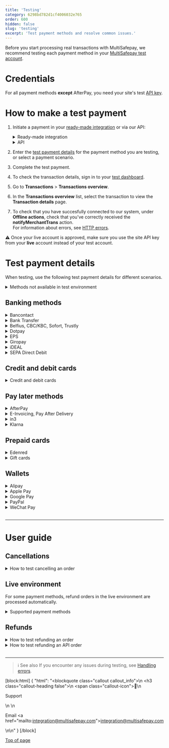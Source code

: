 ```yaml
---
title: 'Testing'
category: 6298bd782d1cf4006032e765
order: 600
hidden: false
slug: 'testing'
excerpt: 'Test payment methods and resolve common issues.'
---
```

Before you start processing real transactions with MultiSafepay, we recommend testing each payment method in your [MultiSafepay test account](https://testmerchant.multisafepay.com/).

# Credentials

For all payment methods **except** AfterPay, you need your site's test [API key](/sites/#site-id-api-key-and-secure-code).

# How to make a test payment

1. Initiate a payment in your [ready-made integration](/integrations/) or via our API:  

    <details id="ready-made-integration">
    <summary>Ready-made integration</summary>
    <br>

    - In your <<glossary:backend>>, enter your test site [API key](/sites/#site-id-api-key-and-secure-code).
    - Place a test order, and then initiate a transaction with the payment method you are testing. 

    </details>
    <details id="api">
    <summary>API</summary>
    <br>
  
    - [Create an order](https://docs-api.multisafepay.com/reference/createorder) via our API to the test endpoint: `https://testapi.multisafepay.com/v1/json/` 
    - For example requests for specific payment methods, see **Examples**.
        </details>
2. Enter the [test payment details](/#test-payment-details) for the payment method you are testing, or select a payment scenario.
3. Complete the test payment.
4. To check the transaction details, sign in to your [test dashboard](https://testmerchant.multisafepay.com/).
5. Go to **Transactions** > **Transactions overview**.
6. In the **Transactions overview** list, select the transaction to view the **Transaction details** page. 
7. To check that you have succesfully connected to our system, under **Offline actions**, check that you've correctly received the **notifyMerchantTrans** action.  
    For information about errors, see [HTTP errors](/http-errors/).

:warning: Once your live account is approved, make sure you use the site API key from your **live** account instead of your test account. 

# Test payment details

When testing, use the following test payment details for different scenarios. 

<details id="methods-not-available-in-test-environment">
<summary>Methods not available in test environment</summary>
<br>

You can't test the following methods in your MultiSafepay test account. You can only make test payments in your MultiSafepay live account.

- Betaal per Maand
- iDEAL QR
- Paysafecard
- Request to Pay
- TrustPay

</details>

## Banking methods

<details id="bancontact">
<summary>Bancontact</summary>
<br>

**Test a Bancontact order**

1. [Create an order](https://docs-api.multisafepay.com/reference/createorder) > Banking order (Example: Bancontact redirect).
2. Open the payment link.
3. In the **Card number** field, enter a card number (see table below).
4. In the **Expiry date** fields, enter any future date.
5. Click **Confirm**.

| Card number| Scenario | Description |
| ---| --- | --- |
| 67034500054620008 | **Completed** | Transaction was completed (3D enrolled). <br> Also use this card number when creating orders to test [refunds and API refunds](#refunds). |
| 67034500054610009| **Declined**  | Transaction was declined (card must be 3D enrolled). |
| 67039902990000045| **Declined**  | Transaction was declined (3D authentication failed). |
| 67039902990000011| **Declined**  | Transaction was declined (3D authentication successful, but insufficient funds). |
<br>

You can see the reason the transaction was declined in your MultiSafepay test account under **Notes**.

**Test a Bancontact QR code**
1. [Create an order](https://docs-api.multisafepay.com/reference/createorder) > Banking order  
    Example: Bancontact QR
2. Open the payment link.
3. Scan the QR code with a general QR reader (**not** the Bancontact app or an error occurs).
4. On the **Test platform** page, from the **Test scenario** list, select **Completed**.
5. Click **Test**.

</details>

<details id="bank-transfer">
<summary>Bank Transfer</summary>
<br>

1. [Create an order](https://docs-api.multisafepay.com/reference/createorder) > Banking order  
    Example: Bank Transfer redirect
2. Open the payment link. 
3. In the **Your bank account** field, enter an IBAN (see table below). 
4. From the **Bank's country** list, select a country, and then click **Confirm**.

| IBAN | Scenario | Description |
| ---| ---| ---|
| NL87ABNA0000000001| **Initialized**/ **Completed** | Transaction is initiated. After 2 minutes, this changes to **Completed**. <br> Also use this for [testing refunds](#refunds). |
| NL87ABNA0000000002| **Initialized**/ **Expired** | Transaction is initiated. After 2 minutes, this changes to **Expired**. |
| NL87ABNA0000000004| **Initialized**/ **Declined** | Transaction is initiated. After 2 minutes, this changes to **Declined**. |
| Any other IBAN | **Initialized**/ **Expired** | Transaction is initiated. After 5 days, this changes to **Expired**. |
<br>

**Note:** You can't test making direct API requests with an IBAN to test different transaction statuses.

</details>

<details id="belfius-cbc-kbc-sofort-trustly">
<summary>Belfius, CBC/KBC, Sofort, Trustly</summary>
<br>

1. [Create an order](https://docs-api.multisafepay.com/reference/createorder) > Banking order.  
    See also the Examples for the specific payment method.
2. Open the payment link. 
3. On the **Test platform** page, from the **Test scenario** list, select **Completed**.
4. Click **Test**.  
  The payment is processed in the test environment as **Successful**, with order status **Completed**, and transaction status **Completed**.

</details>

<details id="dotpay">
<summary>Dotpay</summary>
<br>

1. [Create an order](https://docs-api.multisafepay.com/reference/createorder) > Banking order  
    Example: Dotpay redirect
2. On the Dotpay page, enter in the:
    - **Email address** field: Any email address
    - **Phone number** field: Any phone number
3. Select a bank. (You may see more banks available in the live environment.)
  You are automatically redirected.
4. On the **Test platform** page, from the **Test scenario** list, select **Completed**.
5. Click **Test**.  
    The payment is processed in the test environment as **Successful**, with order status **Completed**, and transaction status **Completed**.

</details>

<details id="eps">
<summary>EPS</summary>
<br>

1. [Create an order](https://docs-api.multisafepay.com/reference/createorder) > Banking order  
    Example: EPS redirect   
    Set the `locale` parameter to `at_AT`.
2. On the EPS page, in the **BIC** field, enter any BIC code, e.g. `RZOOAT2L420`.
3. Click **Confirm**.
4. On the **Test platform** page, from the **Test scenario** list, select **Completed**.
5. Click **Test**.  
    The payment is processed in the test environment as **Successful**, with order status **Completed**, and transaction status **Completed**.

</details>

<details id="giropay">
<summary>Giropay</summary>
<br>

1. [Create an order](https://docs-api.multisafepay.com/reference/createorder) > Banking order  
    Example: Giropay redirect
2. On the Giropay page, in the **BIC** field, enter any BIC code, e.g. `NOLADE22XXX`.
3. Click **Confirm**.
4. On the **Test platform** page, from the **Test scenario** list, select **Completed**.
5. Click **Test**.  
  The payment is processed in the test environment as **Successful**, with order status **Completed**, and transaction status **Completed**.

</details>

<details id="ideal">
<summary>iDEAL</summary>
<br>

1. [Create an order](https://docs-api.multisafepay.com/reference/createorder) > Banking order  
    Example: iDEAL direct/redirect
2. For redirect, select a bank.
3. On the **Test platform** page, from the **Test scenario** list, select **Completed**.
4. Click **Test**.  
    The payment is processed in the test environment as **Successful**, with order status **Completed**, and transaction status **Completed**.

You can also test the following scenarios:

| Scenario | Description |
| --- | --- |
| **Declined** | Transaction was declined. |
| **Open** **Completed** | Transaction is initiated. After 1 minute, this changes to **Completed**. |
| **Open** **Declined**  | Transaction is initiated. After 1 minute, this changes to **Declined**. |

</details>

<details id="sepa-direct-debit">
<summary>SEPA Direct Debit</summary>
<br>

1. [Create an order](https://docs-api.multisafepay.com/reference/createorder) > Banking order  
    Example: SEPA Direct Debit direct/redirect
2. For redirect orders, open the payment link. 
3. Enter in the:
    - **Account holder** field the account holder name.
    - **IBAN** field an IBAN (see table below).
4. Click **Confirm**.

| IBAN | Scenario | Description |
| ---| --- | --- |
| NL87ABNA0000000001| **Initialized**/ **Completed** | Transaction is initiated. After 2 minutes, this changes to **Completed**. <br> Also use this IBAN to test [refunds and API refunds](#refunds). |
| NL87ABNA0000000002| **Initialized**/ **Declined** | Transaction is initiated. After 2 minutes, this changes to **Declined**. |
| NL87ABNA0000000003| **Initialized**/ **Uncleared**/ **Completed** | Transaction is initiated. After 2 minutes, this changes to **Uncleared**. After 1 more minute, it changes to **Completed**. |
| NL87ABNA0000000004| **Initialized**/ **Uncleared**/ **Declined** | Transaction is initiated. After 2 minutes, this changes to **Uncleared**. After 1 more minute, it changes to **Declined**. |

</details>

## Credit and debit cards

<details id="credit-debit-cards">
<summary>Credit and debit cards</summary>
<br>

1. [Create an order](https://docs-api.multisafepay.com/reference/createorder) > Card order.  
    See also the Examples for the specific <<glossary:card scheme>>.  
    For co-branded cards, see the Credit card redirect example, and set the `locale` parameter:
    - Cartes Bancaires: `fr_FR` 
    - Dankort: `da_DK`
    - Postepay: `it_IT`
2. On the payment page:
    - In the **Card number** field, enter a card number (see table below).
    - In the **Card holder** field, enter any name.
    - From the **Expiry date** lists, select any future date.
    - In the **CVC/CVV** field, enter `123`.
    - Click **Confirm**.
3. On the 3D payment page:
    - From the drop-down list, select **Authenticated (Y)**.
    - Click **Confirm**.  
    The payment is processed in the test environment as **Successful**, with order status **Completed**, and transaction status **Completed**.

| Card number | Scenario | Description |
| --- | --- | --- |
| Amex: 378282246310005 <br> Maestro: 6759000000005 <br> Mastercard: 5500000000000004 <br> Visa/co-branded: <br> 4111111111111111 | **Completed** | Transaction was completed (3D enrolled) |
| Visa/co-branded: <br> 4012001038443335 | **Completed** | Transaction was completed (not 3D enrolled) |
| Visa/co-branded: <br> 4917300000000008 | **Uncleared** | Transaction is uncleared. After 3 minutes, this changes to **Void**. |
| Amex: 378734493671000 <br> Visa/co-branded: <br> 4462000000000003 | **Uncleared** | Transaction is uncleared. After 3 minutes, this changes to **Completed**. |
| Amex: 374200000000004 <br> Visa/co-branded: <br> 4012001037461114 | **Declined**  | Transaction was declined (3D authentication failed) |
| Visa/co-branded: <br> 4012001038488884 | **Declined**  | Transaction was declined (3D authentication was successful, but insufficient funds) |
<br>

**Note:** You can see the reason a transaction was declined in your MultiSafepay test account under **Notes**.

</details>

## Pay later methods

<details id="afterpay">
<summary>AfterPay</summary>
<br>

**Request an API key**

1. Request a test API key from AfterPay via either:
    - Your implementation ticket with AfterPay, **or**
    - Email <sales@afterpay.nl>

    AfterPay shares the test key with MultiSafepay.

2. To enable AfterPay in your MultiSafepay test account, email <integration@multisafepay.com>

**Test an AfterPay order**

1. [Create an order](https://docs-api.multisafepay.com/reference/createorder) > Pay later order  
    Example: AfterPay direct/redirect
2. For redirect orders, select the checkbox at the bottom of the AfterPay page, and then click **Confirm**.  
The payment is processed in the test environment as **Successful**, with order status **Completed**, and transaction status **Uncleared**.

**Test declining an order**  

To decline an order, in your test account under **Order summary**, click **Decline**.  
The transaction and order statuses change to **Void**.

**Test AfterPay rejecting an order**  

To test AfterPay rejecting an order, in your direct or redirect API request, use the following email address: <rejection@afterpay.nl>  
The transaction and order statuses change to **Declined**.

**Change the order status**  

You can change the order status to **Shipped** or **Cancelled**.
To change the order status, either:  

- Make an [update order](https://docs-api.multisafepay.com/reference/updateorder) request, or 
- In your MultiSafepay test dashboard, go to **Order summary**, and then click **Order status**.

**Notes:** 

You can't test:  

- Receiving successful payment notifications from AfterPay
- Changing the transaction status from **Uncleared** to **Completed**
- Processing refunds

</details>

<details id="e-invoicing-pay-after-delivery">
<summary>E-Invoicing, Pay After Delivery</summary>
<br>

**Test an order**

1. [Create an order](https://docs-api.multisafepay.com/reference/createorder) > Pay later order  
    Example: E-Invoicing/Pay After Delivery direct/redirect
2. For redirect orders, open the payment link.
3. Enter in the:
    - **Birthdate** field any date of birth. Format: DD-MM-YYYY.
    - **Bank account** field any 10-digit bank account number.
    - **Email address** field any email address.
    - **Phone number** field any phone number.
4. Click **Confirm**.  
The payment is processed in the test environment as **Successful**, with order and transaction statuses **Uncleared**.

**Test declining an order**  

To decline an order, in your test account under **Order summary**, click **Decline**.  
The order and transaction statuses change to **Void**.

**Test shipping an E-Invoicing order**  

To test shipping an order, make an [update order](https://docs-api.multisafepay.com/reference/updateorder) API request with status `"shipped"`. You receive the `invoice_url` in the API response.

</details>

<details id="in3">
<summary>in3</summary>
<br>

**Test an in3 order**

1. [Create an order](https://docs-api.multisafepay.com/reference/createorder) > Pay later order  
    Example: in3 direct/redirect  
    Use the following customer details:
    - Date of birth: 01-01-1999
    - Postal code: 1234AB
    - House number: 1

    For redirect orders:
    - Enter in the:
      - **Birthdate** field: `01-01-1999`
      - **Phone number** field: Any phone number  
    - Select your title, and then click **Confirm**.
2. Select the checkbox to accept in3's payment terms and privacy statement, and then click **Afronden**.
3. On the **Test platform** page, from the **Test scenario** list, select **Completed**.
4. Click **Test**. 
5. On the in3 page, click **Terug naar webshop**.  
  The payment is processed in the test environment as **Successful**, with order status **Completed**, and transaction status **Uncleared**.

**Test in3 declining an order**  

Use the following customer details:

- Date of birth: 01-01-2000
- Postal code: 1111AB
- House number: 1 

The order and transaction statuses change to **Declined**.

**Test shipping an in3 order**  

To test shipping an order, either:

- Make an [update order](https://docs-api.multisafepay.com/reference/updateorder) API request with status `shipped`, or 
- In your MultiSafepay test dashboard, go to **Order summary**, and then click **Order status**.

**Receive an in3 invoice**  

You can only test invoicing in your MultiSafepay live account. To do this, change the order status to **Shipped**.

**Test refunding an in3 order**

To test refunding an order:

1. Create an order. 
2. Change the order status to `shipped`.
3. Click **Refund complete order**, and then click **Save item changes**.
    A new order is created for the refund. The order status for the refund changes to **Completed**.

**Test an in3 API refund**

To test refunding an order via the API:

1. Create an order. 
2. Change the order status to `shipped`.
3. Make a pay later refund API request: [Refund order](https://docs-api.multisafepay.com/reference/) > Pay later refund.
    A new order is created for the refund. The order status for the refund changes to **Completed**.

</details>

<details id="klarna">
<summary>Klarna</summary>
<br>

**Test credentials**

- [Site API key](/sites/#site-id-api-key-and-secure-code)
- [Klarna's test credentials](https://docs.klarna.com/resources/test-environment/)

**Test a Klarna order** 

1. [Create an order](https://docs-api.multisafepay.com/reference/createorder) > Pay later order 
    Example: Klarna direct/redirect
2. On the Klarna page, click **Kopen**.
3. In the **Telefoonnummer** field, enter any mobile number, and then click **Ga verder**.
4. In the **Verificatiecode** field, enter any 6-digit number, and then click **Bevestigen**.  
    The payment is processed in the test environment as **Successful**, with order status **Completed**, and transaction status **Uncleared**.

**Test declining an order**  

To decline an order, in your test account under **Order summary**, click **Decline**.  
The transaction and order statuses change to **Void**.

**Change the order status**  

You can change the order status to **Shipped** or **Cancelled**.
To change the order status, either:  

- Make an [update order](https://docs-api.multisafepay.com/reference/updateorder) API request, or 
- In your MultiSafepay test dashboard, go to **Order summary**, and then click **Order status**.

**Test refunding an order**

To refund an order:

1. Change the order status to **Shipped**.
2. Under **Order summary**, click **Refund order**, or make a pay later refund API request: [Refund order](https://docs-api.multisafepay.com/reference/refundorder) > Pay later refund.  
    The transaction status changes to **Completed**.

**Receive an invoice**  

You can only test invoicing in your MultiSafepay live account. To do this, change the order status to **Shipped**.

**Notes:** 

You can't test:

- Receiving successful payment notifications from Klarna
- Changing the transaction status from **Uncleared** to **Completed**, except for refunds

For more information about integrating Klarna with MultiSafepay, see [Klarna](/klarna/).

</details>

## Prepaid cards

<details id="edenred">
<summary>Edenred</summary>
<br>

1. [Create an order](https://docs-api.multisafepay.com/reference/createorder) > Prepaid card order  
    Example: Edenred redirect
2. On the payment page, click **Add discount**.
3. From the **Test scenario** list, select the relevant discount, and then click **Test**.
  The payment is processed in the test environment as **Successful**, with order status **Completed**, and transaction status **Completed**.

</details>

<details id="gift-cards">
<summary>Gift cards</summary>
<br>

**Supported gift cards**

You can test the following gift cards:

- Beauty Cadeau
- Boeken Voordeel
- Huis & Tuin Cadeau
- Klus Cadeau
- Nationale Bioscoopbon
- VVV Cadeaukaart
- Wijn Cadeaukaart

You can't test other gift cards in your MultiSafepay test account. You can only make test payments in your MultiSafepay live account. You make a small payment and the amount is actually deducted from the gift card.

**Test a gift card order**

1. [Create an order](https://docs-api.multisafepay.com/reference/createorder) > Prepaid card order  
    Example: Gift card redirect
2. Open the payment link.
3. Enter in the:
    - **Card number** field `111115`
    - **Security code** field any 4-digit number
4. Click **Add discount**.  
  The payment is processed in the test environment as **Successful**, with order status **Completed**, and transaction status **Completed**.

Use the following card numbers to test different gift card balances.

| Card numbers | Balance |
| --- | --- |
| 111115  | € 100  |
| 111112 | € 5  |
| 111110 | No balance  |
<br>

Any other card number receives an "Invalid card number" error.

</details>

## Wallets

<details id="alipay">
<summary>Alipay</summary>
<br>

1. [Create an order](https://docs-api.multisafepay.com/reference/createorder) > Wallet order  
    Example: Alipay direct/redirect
2. On the **Test platform** page, from the **Test scenario** list, select **Completed**.
3. Click **Test**.  
    The payment is processed in your MultiSafepay test account as **Successful**, with order status **Completed**, and transaction status **Initialized**.

    **Note:** You can't test Alipay declining transactions.

</details>

<details id="apple-pay">
<summary>Apple Pay</summary>
<br>

**Compatible devices**

For compatible devices, see Apple – [Devices compatible with Apple Pay](https://support.apple.com/en-us/HT208531).

If you don't own an Apple device, we recommend using the [Appetize.io](https://appetize.io) emulator. When you try to complete a test payment on the payment page, you get a _This device is not supported_ error. But the emulator creates an order with the Apple Pay <<glossary:gateway>> preselected to check if there is an existing connection to our server. However, you can't fully complete the test transaction.

**Prerequisites**

- Use a [compatible device](https://support.apple.com/en-us/HT208531)
- Use Safari browser
- Activate Maestro for your MultiSafepay account

If these requirements are not met, Apple Pay doesn't appear on the checkout page.

**Testing Apple Pay redirect**

To test your Apple Pay redirect integration, there are two ways:

- If you have an Apple account with at least one credit card in your wallet, you can use your own account and card details in our test environment without incurring any costs.
- Alternatively, you can use an [Apple Developer account](https://developer.apple.com/apple-pay/sandbox-testing) configured for Apple Pay, with at least one Apple Pay test card in your wallet.

To test, follow these steps:

1. [Create an order](https://docs-api.multisafepay.com/reference/createorder) > Wallet order  
    Example: Apple Pay redirect
2. On the payment page, click the **Apple Pay** button.  
    You can ignore the "This device is not supported" error.
3. Sign in to your Apple Developer account and select your test card.
4. Authorize the payment.
  The transaction is completed.

**Testing Apple Pay direct**

See Apple Pay direct integration – [Test your integration](/payment-methods/apple-pay/direct/#test-your-integration).

</details>

<details id="google-pay">
<summary>Google Pay</summary>
<br>

To test Google Pay payments, follow these steps:

1. In your checkout, click the **Google Pay** button.  
2. Complete payment using your Google account. 

    Your real card details are never processed in our testing environment, but you must add at least one chargeable card to your Google account.

    Depending on your card's authentication method, you may or may not be redirected to authenticate:

    - **PAN only**: Authentication method for cards stored on file in your Google Account. Returned payment data includes your personal account number (PAN), expiration month, and expiration year. You are redirected to a test 3D Secure page to authenticate the payment.
    - **Cryptogram 3DS**: Authentication method for cards stored as Android device tokens. Returned payment data includes a 3D Secure cryptogram generated on the device. You are not redirected to authenticate the payment.  
    For more information about testing, see Google Pay – [Test with sample tokens](https://developers.google.com/pay/api/web/guides/resources/sample-tokens).
 
3. Check the status of the payment in your [test dashboard](https://testmerchant.multisafepay.com/).

</details>

<details id="paypal">
<summary>PayPal</summary>
<br>

**Test a PayPal order**

1. [Create an order](https://docs-api.multisafepay.com/reference/createorder) > Wallet order  
    Example: PayPal direct
2. On the **Test platform** page, from the **Test scenario** list, select **Completed**.
3. Click **Test**.  
    The payment is processed in your MultiSafepay test account as **Successful**, with order status **Completed**, and transaction status **Initialized**.

**Note**: Since MultiSafepay does not collect payments on behalf of PayPal, the transaction status remains **Initialized** and can't be changed to **Completed**.

**Change the order status**

You can change the order status to:

| Status | Description | Test scenario |
| --- | --- | --- |
| **Completed** | Order was completed | Completed  |
| **Void** | Order was cancelled | Cancelled  |
| **Initialized**/ **Completed** | Payment blocked by PayPal, then accepted after 2 minutes | Initialized completed |
<br>

To change the order status, on the Test platform page, from the **Test scenario** list, select the relevant test scenario.

</details>

<details id="wechat-pay">
<summary>WeChat Pay</summary>
<br>

1. [Create order](https://docs-api.multisafepay.com/reference/createorder) > Wallet order  
    Example: WeChat direct/redirect
2. Scan the QR code with a general QR reader (**not** the WeChat app or an error occurs).
3. On the **Test platform** page, from the **Test scenario** list, select **Completed**.
4. Click **Test**.  
    The payment is processed in your MultiSafepay test account as **Successful**, with order status **Completed**, and transaction status **Completed**.

</details>
<br>

---

# User guide

## Cancellations

<details id="how-to-test-cancelling-order">
<summary>How to test cancelling an order</summary>
<br>

1. Create an order in your <<glossary:backend>> or via the API as above.
2. On the **Test platform** page, from the **Test scenario** list, select **Cancelled**.
3. Click **Test**.  
    The order status changes to **Void**.

You can process full refunds in your [MultiSafepay test dashboard](https://testmerchant.multisafepay.com/). 

Partial refunds are not enabled by default. To enable this, email <integration@multisafepay.com>

If you refund a payment in your MultiSafepay test dashboard, the [transaction status](/payment-statuses/) remains **Reserved** or **Initialized** until the refund is manually approved, since there is no settlement with a bank.

**Supported payment methods**

You can test cancelling orders for the following methods:

- Banking methods: Belfius, CBC/KBC, Dotpay, EPS, Giropay, iDEAL (not QR), Sofort, Trustly
- Wallets: Alipay, PayPal

</details>

## Live environment

For some payment methods, refund orders in the live environment are processed automatically.

<details id="supported-payment-methods">
<summary>Supported payment methods</summary>
<br>

Refund orders in the live environment are processed automatically for the following methods:

- Banking methods: Bancontact (not QR), Bank Transfer, Belfius, CBC/KBC, Dotpay, EPS, Giropay, iDEAL (not QR), SEPA Direct Debit, Sofort, Trustly
- Credit and debit cards
- Wallets: Alipay, PayPal, WeChat Pay

</details>

## Refunds

<details id="how-to-test-refunding-order">
<summary>How to test refunding an order</summary>
<br>

1. [Create an order](https://docs-api.multisafepay.com/reference/createorder). 
2. Wait until the transaction status changes to **Completed**.
3. In your MultiSafepay test dashboard, go to **Order summary**, and then click **Refund order**.
4. Under **Refund**, enter in the:
    - **Account holder name** field the account holder name of the account you want to refund to. 
    - **Amount** field the amount to refund.  
    - **IBAN** field the IBAN of the account you want to refund to.
    - **Reason/Description** field the reason for the refund. 
5. Click **Continue**.
6. Under **Refund confirmation**, check that the description and amount are correct, and then click **Confirm**.
    A new order is created for the refund, with status **Reserved** or **Initialized**.
7. Under **Related transactions**, select the **ID** of the refund order.
8. Under **Order summary**, click **Accept**.
9. In the **Add transaction comment** field, add a comment, and then click **Add**.
    The order status changes to **Completed**.

**Supported payment methods**

You can test refunds for the following methods:

- Banking methods: Bancontact (not QR), Bank Transfer, Belfius, CBC/KBC, Dotpay, EPS, Giropay, iDEAL (not QR), SEPA Direct Debit, Sofort, Trustly
- Credit and debit cards
- Pay later: in3, Klarna
- Wallets: Alipay, PayPal, WeChat Pay

</details>

<details id="how-to-test-refunding-api-order">
<summary>How to test refunding an API order</summary>
<br>

1. [Create an order](https://docs-api.multisafepay.com/reference/createorder). 
2. Make a [refund](https://docs-api.multisafepay.com/reference/refundorder) API request.
    A new order is created for the refund. The order status for the refund changes to **Reserved** or **Initialized**.
3. In your MultiSafepay test dashboard, go to **Related transactions**, and then select the **ID** of the refund order.
4. Under **Order summary**, click **Accept**.
5. In the **Add transaction comment** field, add a comment, and then click **Add**.
    The order status changes to **Completed**.

**Supported payment methods**

You can test refunds for the following methods:

- Banking methods: Bancontact (not QR), EPS, Giropay, iDEAL (not QR), SEPA Direct Debit, Sofort, Trustly
- Credit and debit cards
- Pay later: in3
- Wallets: PayPal, WeChat Pay

</details>

<br>

---

> ℹ️ See also
> If you encounter any issues during testing, see [Handling errors](/handling-errors/).

[block:html]
{
  "html": "<blockquote class=\"callout callout_info\">\n    <h3 class=\"callout-heading false\">\n        <span class=\"callout-icon\">💬</span>\n        <p>Support</p>\n    </h3>\n    <p>Email <a href=\"mailto:integration@multisafepay.com\">integration@multisafepay.com</a></p>\n</blockquote>\n"
}
[/block]

[Top of page](#)
